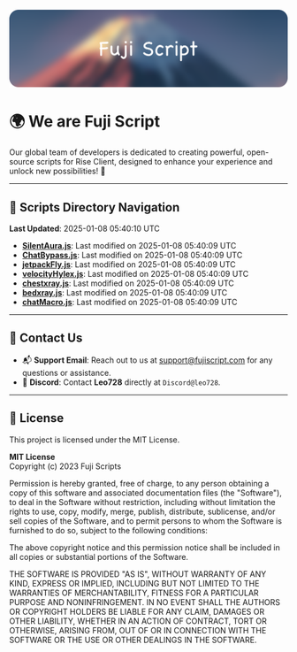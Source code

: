 ![Banner](.github/b.webp)

# 🌍 **We are Fuji Script**

Our global team of developers is dedicated to creating powerful, open-source scripts for Rise Client, designed to enhance your experience and unlock new possibilities! 🌟

---
<!-- SCRIPTS_NAVIGATION_START -->
## 📂 **Scripts Directory Navigation**

**Last Updated**: 2025-01-08 05:40:10 UTC

- **[SilentAura.js](scripts/SilentAura.js)**: Last modified on 2025-01-08 05:40:09 UTC
- **[ChatBypass.js](scripts/ChatBypass.js)**: Last modified on 2025-01-08 05:40:09 UTC
- **[jetpackFly.js](scripts/jetpackFly.js)**: Last modified on 2025-01-08 05:40:09 UTC
- **[velocityHylex.js](scripts/velocityHylex.js)**: Last modified on 2025-01-08 05:40:09 UTC
- **[chestxray.js](scripts/chestxray.js)**: Last modified on 2025-01-08 05:40:09 UTC
- **[bedxray.js](scripts/bedxray.js)**: Last modified on 2025-01-08 05:40:09 UTC
- **[chatMacro.js](scripts/chatMacro.js)**: Last modified on 2025-01-08 05:40:09 UTC

<!-- SCRIPTS_NAVIGATION_END -->

---

## 💬 **Contact Us**  
- 📬 **Support Email**: Reach out to us at [support@fujiscript.com](mailto:support@fujiscript.com) for any questions or assistance.  
- 💬 **Discord**: Contact **Leo728** directly at `Discord@leo728`.

---

## 📜 **License**

This project is licensed under the MIT License.  

**MIT License**  
Copyright (c) 2023 Fuji Scripts  

Permission is hereby granted, free of charge, to any person obtaining a copy of this software and associated documentation files (the "Software"), to deal in the Software without restriction, including without limitation the rights to use, copy, modify, merge, publish, distribute, sublicense, and/or sell copies of the Software, and to permit persons to whom the Software is furnished to do so, subject to the following conditions:  

The above copyright notice and this permission notice shall be included in all copies or substantial portions of the Software.  

THE SOFTWARE IS PROVIDED "AS IS", WITHOUT WARRANTY OF ANY KIND, EXPRESS OR IMPLIED, INCLUDING BUT NOT LIMITED TO THE WARRANTIES OF MERCHANTABILITY, FITNESS FOR A PARTICULAR PURPOSE AND NONINFRINGEMENT. IN NO EVENT SHALL THE AUTHORS OR COPYRIGHT HOLDERS BE LIABLE FOR ANY CLAIM, DAMAGES OR OTHER LIABILITY, WHETHER IN AN ACTION OF CONTRACT, TORT OR OTHERWISE, ARISING FROM, OUT OF OR IN CONNECTION WITH THE SOFTWARE OR THE USE OR OTHER DEALINGS IN THE SOFTWARE.  
